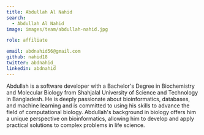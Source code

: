 ```yaml
---
title: Abdullah Al Nahid
search:
  - Abdullah Al Nahid
image: images/team/abdullah-nahid.jpg

role: affiliate

email: abdnahid56@gmail.com
github: nahid18
twitter: abdnahid_
linkedin: abdnahid
---
```


Abdullah is a software developer with a Bachelor's Degree in Biochemistry and Molecular Biology from Shahjalal University of Science and Technology in Bangladesh. He is deeply passionate about bioinformatics, databases, and machine learning and is committed to using his skills to advance the field of computational biology. Abdullah's background in biology offers him a unique perspective on bioinformatics, allowing him to develop and apply practical solutions to complex problems in life science.
